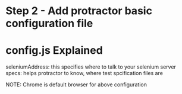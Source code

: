 
# Step 2 - Add protractor basic configuration file #

# config.js Explained #

 seleniumAddress: this specifies where to talk to your selenium server
 specs: helps protractor to know, where test spcification files are

 NOTE: Chrome is default browser for above configuration
